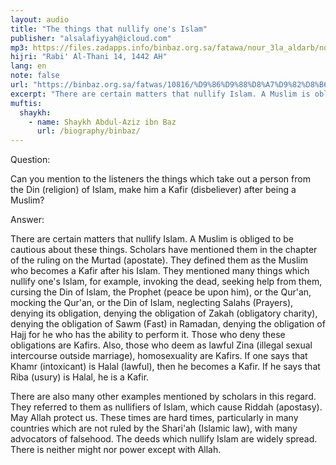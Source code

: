 ```yaml
---
layout: audio
title: "The things that nullify one's Islam"
publisher: "alsalafiyyah@icloud.com"
mp3: https://files.zadapps.info/binbaz.org.sa/fatawa/nour_3la_aldarb/nour_414/41404.mp3
hijri: "Rabi' Al-Thani 14, 1442 AH"
lang: en
note: false
url: "https://binbaz.org.sa/fatwas/10816/%D9%86%D9%88%D8%A7%D9%82%D8%B6-%D8%A7%D9%84%D8%A7%D8%B3%D9%84%D8%A7%D9%85"
excerpt: "There are certain matters that nullify Islam. A Muslim is obliged to be cautious about these things. Scholars have mentioned them in the chapter of the ruling on the Murtad (apostate). They defined them as the Muslim who becomes a Kafir after his Islam."
muftis:
  shaykh: 
    - name: Shaykh Abdul-Aziz ibn Baz
      url: /biography/binbaz/
---
```


Question: 

Can you mention to the listeners the things which take out a person from the Din (religion) of Islam, make him a Kafir (disbeliever) after being a Muslim?

Answer: 

There are certain matters that nullify Islam. A Muslim is obliged to be cautious about these things. Scholars have mentioned them in the chapter of the ruling on the Murtad (apostate). They defined them as the Muslim who becomes a Kafir after his Islam. They mentioned many things which nullify one's Islam, for example, invoking the dead, seeking help from them, cursing the Din of Islam, the Prophet (peace be upon him), or the Qur'an, mocking the Qur'an, or the Din of Islam, neglecting Salahs (Prayers), denying its obligation, denying the obligation of Zakah (obligatory charity), denying the obligation of Sawm (Fast) in Ramadan, denying the obligation of Hajj for he who has the ability to perform it. Those who deny these obligations are Kafirs. Also, those who deem as lawful Zina (illegal sexual intercourse outside marriage), homosexuality are Kafirs. If one says that Khamr (intoxicant) is Halal (lawful), then he becomes a Kafir. If he says that Riba (usury) is Halal, he is a Kafir. 

There are also many other examples mentioned by scholars in this regard. They referred to them as nullifiers of Islam, which cause Riddah (apostasy). May Allah protect us. These times are hard times, particularly in many countries which are not ruled by the Shari'ah (Islamic law), with many advocators of falsehood. The deeds which nullify Islam are widely spread. There is neither might nor power except with Allah.
